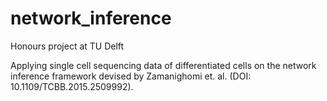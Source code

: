 # network_inference

Honours project at TU Delft

Applying single cell sequencing data of differentiated cells on the network inference framework devised by Zamanighomi et. al. (DOI: 10.1109/TCBB.2015.2509992).

